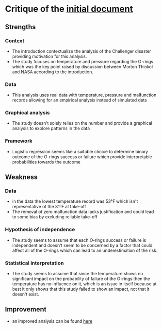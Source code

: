 # Critique of the [initial document](https://github.com/keserz/SMPE24/blob/main/homework_5_challenger/exo5_en.pdf)

## Strengths

### Context
- The introduction contextualize the analysis of the Challenger disaster providing motivation for this analysis.
- The study focuses on temperature and pressure regarding the O-rings which was the key point raised by discussion between Morton Thiokol and NASA according to the introduction.

### Data
- This analysis uses real data with temperature, pressure and malfunction records allowing for an empirical analysis instead of simulated data

### Graphical analysis
- The study doesn't solely relies on the number and provide a graphical analysis to explore patterns in the data

### Framework
- Logistic regression seems like a suitable choice to determine binary outcome of the O-rings success or failure which provide interpretable probabilities towards the outcome


## Weakness

### Data
- in the data the lowest temperature record was 53°F which isn't representative of the 31°F at take-off
- The removal of zero malfunction data lacks justification and could lead to some bias by excluding reliable take-off

### Hypothesis of independence
- The study seems to assume that each O-rings success or failure is independent and doesn't seem to be concerned by a factor that could affect all of the O-rings which can lead to an underestimation of the risk.

### Statistical interpretation
- The study seems to assume that since the temperature shows no significant impact on the probability of failure of the O-rings then the temperature has no influence on it, which is an issue in itself because at best it only shows that this study failed to show an impact, not that it doesn't exist.


## Improvement
- an improved analysis can be found [here](https://github.com/keserz/SMPE24/blob/main/homework_5_challenger/analysis/analysis_challenger.md)


